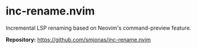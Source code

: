 # inc-rename.nvim

Incremental LSP renaming based on Neovim's command-preview feature.

**Repository:** <https://github.com/smjonas/inc-rename.nvim>

<!-- vim: set ft=markdown: -->